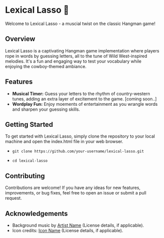 # Lexical Lasso 🎈

Welcome to Lexical Lasso - a muscial twist on the classic Hangman game!

## Overview

Lexical Lasso is a captivating Hangman game implementation where players rope in words by guessing letters, all to the tune of Wild West-inspired melodies. It's a fun and engaging way to test your vocabulary while enjoying the cowboy-themed ambiance.

## Features

- **Musical Timer:** Guess your letters to the rhythm of country-western tunes, adding an extra layer of excitement to the game. [coming soon..]
- **Wordplay Fun:** Enjoy moements of entertainment as you wrangle words and sharpen your guessing skills.

## Getting Started

To get started with Lexical Lasso, simply clone the repository to your local machine and open the index.html file in your web browser.

- `git clone https://github.com/your-username/lexical-lasso.git`

- `cd lexical-lasso`

## Contributing

Contributions are welcome! If you have any ideas for new features, improvements, or bug fixes, feel free to open an issue or submit a pull request.

## Acknowledgements

- Background music by [Artist Name](link-to-music) (License details, if applicable).
- Icon credits: [Icon Name](link-to-icon) (License details, if applicable).
